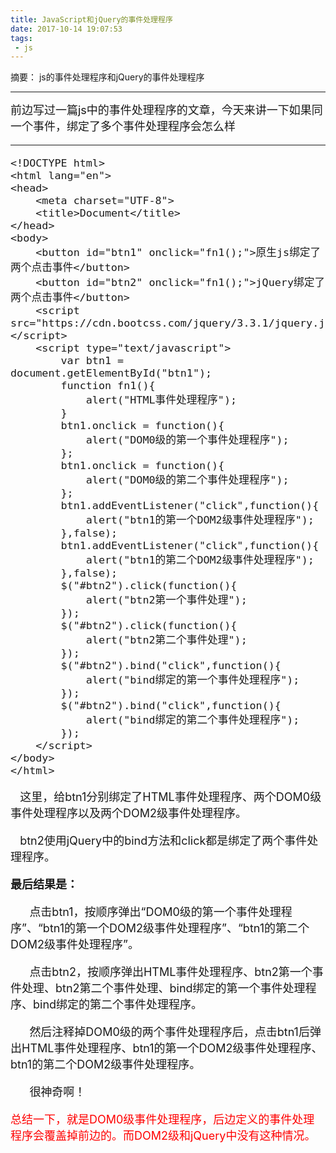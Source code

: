 ```yaml
---
title: JavaScript和jQuery的事件处理程序
date: 2017-10-14 19:07:53
tags: 
 - js
---
```

摘要：
js的事件处理程序和jQuery的事件处理程序
<!--more-->

----------


<font size = "4">前边写过一篇js中的事件处理程序的文章，今天来讲一下如果同一个事件，绑定了多个事件处理程序会怎么样

-------------------



    <!DOCTYPE html>
    <html lang="en">
    <head>
        <meta charset="UTF-8">
        <title>Document</title>
    </head>
    <body>
        <button id="btn1" onclick="fn1();">原生js绑定了两个点击事件</button>
        <button id="btn2" onclick="fn1();">jQuery绑定了两个点击事件</button>
        <script src="https://cdn.bootcss.com/jquery/3.3.1/jquery.js"></script>
        <script type="text/javascript">
            var btn1 = document.getElementById("btn1");
            function fn1(){
                alert("HTML事件处理程序");
            }
            btn1.onclick = function(){
                alert("DOM0级的第一个事件处理程序");
            };
            btn1.onclick = function(){
                alert("DOM0级的第二个事件处理程序");
            };
            btn1.addEventListener("click",function(){
                alert("btn1的第一个DOM2级事件处理程序");
            },false);
            btn1.addEventListener("click",function(){
                alert("btn1的第二个DOM2级事件处理程序");
            },false);
            $("#btn2").click(function(){
                alert("btn2第一个事件处理");
            });
            $("#btn2").click(function(){
                alert("btn2第二个事件处理");
            });
            $("#btn2").bind("click",function(){
                alert("bind绑定的第一个事件处理程序");
            });
            $("#btn2").bind("click",function(){
                alert("bind绑定的第二个事件处理程序");
            });
        </script>
    </body>
    </html>


&nbsp;&nbsp;&nbsp;这里，给btn1分别绑定了HTML事件处理程序、两个DOM0级事件处理程序以及两个DOM2级事件处理程序。

&nbsp;&nbsp;&nbsp;btn2使用jQuery中的bind方法和click都是绑定了两个事件处理程序。

**最后结果是：**

&nbsp;&nbsp;&nbsp;&nbsp;&nbsp;&nbsp;点击btn1，按顺序弹出“DOM0级的第一个事件处理程序”、“btn1的第一个DOM2级事件处理程序”、“btn1的第二个DOM2级事件处理程序”。

&nbsp;&nbsp;&nbsp;&nbsp;&nbsp;&nbsp;点击btn2，按顺序弹出HTML事件处理程序、btn2第一个事件处理、btn2第二个事件处理、bind绑定的第一个事件处理程序、bind绑定的第二个事件处理程序。

&nbsp;&nbsp;&nbsp;&nbsp;&nbsp;&nbsp;然后注释掉DOM0级的两个事件处理程序后，点击btn1后弹出HTML事件处理程序、btn1的第一个DOM2级事件处理程序、btn1的第二个DOM2级事件处理程序。

&nbsp;&nbsp;&nbsp;&nbsp;&nbsp;&nbsp;很神奇啊！

<font size="4" color="red">总结一下，就是DOM0级事件处理程序，后边定义的事件处理程序会覆盖掉前边的。而DOM2级和jQuery中没有这种情况。</font>